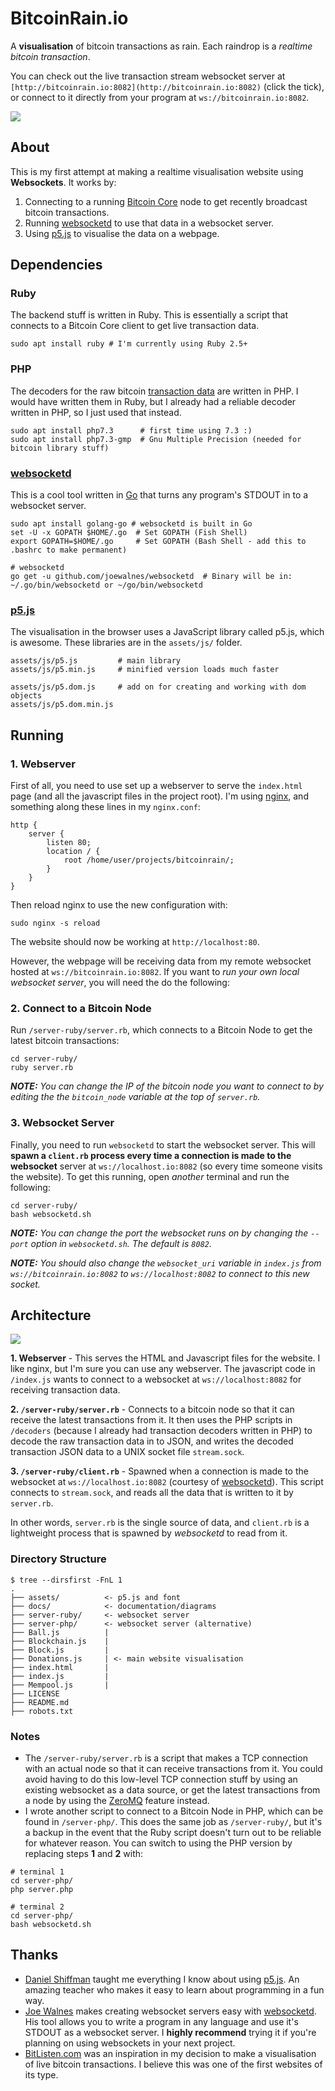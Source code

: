 # BitcoinRain.io

A **visualisation** of bitcoin transactions as rain. Each raindrop is a _realtime bitcoin transaction_.

You can check out the live transaction stream websocket server at `[http://bitcoinrain.io:8082](http://bitcoinrain.io:8082)` (click the tick), or connect to it directly from your program at `ws://bitcoinrain.io:8082`.

[![](docs/screenshot.png)](http://bitcoinrain.io)

## About

This is my first attempt at making a realtime visualisation website using **Websockets**. It works by:

1. Connecting to a running [Bitcoin Core](https://bitcoin.org/en/bitcoin-core/) node to get recently broadcast bitcoin transactions.
2. Running [websocketd](https://github.com/joewalnes/websocketd) to use that data in a websocket server.
3. Using [p5.js](https://p5js.org/) to visualise the data on a webpage.


## Dependencies

### Ruby

The backend stuff is written in Ruby. This is essentially a script that connects to a Bitcoin Core client to get live transaction data.

```
sudo apt install ruby # I'm currently using Ruby 2.5+
```

### PHP

The decoders for the raw bitcoin [transaction data](http://learnmeabitcoin.com/glossary/transaction-data) are written in PHP. I would have written them in Ruby, but I already had a reliable decoder written in PHP, so I just used that instead.

```
sudo apt install php7.3      # first time using 7.3 :)
sudo apt install php7.3-gmp  # Gnu Multiple Precision (needed for bitcoin library stuff)
```

### [websocketd](https://github.com/joewalnes/websocketd)

This is a cool tool written in [Go](https://golang.org/) that turns any program's STDOUT in to a websocket server.

```
sudo apt install golang-go # websocketd is built in Go
set -U -x GOPATH $HOME/.go  # Set GOPATH (Fish Shell)
export GOPATH=$HOME/.go     # Set GOPATH (Bash Shell - add this to .bashrc to make permanent)

# websocketd
go get -u github.com/joewalnes/websocketd  # Binary will be in: ~/.go/bin/websocketd or ~/go/bin/websocketd
```

### [p5.js](https://p5js.org/)

The visualisation in the browser uses a JavaScript library called p5.js, which is awesome. These libraries are in the `assets/js/` folder.

```
assets/js/p5.js         # main library
assets/js/p5.min.js     # minified version loads much faster

assets/js/p5.dom.js     # add on for creating and working with dom objects
assets/js/p5.dom.min.js
```


## Running

### 1. Webserver

First of all, you need to use set up a webserver to serve the `index.html` page (and all the javascript files in the project root). I'm using [nginx](https://nginx.org/), and something along these lines in my `nginx.conf`:

```
http {
    server {
        listen 80;
        location / {
            root /home/user/projects/bitcoinrain/;
        }
    }
}
```

Then reload nginx to use the new configuration with:

```
sudo nginx -s reload
```

The website should now be working at `http://localhost:80`.

However, the webpage will be receiving data from my remote websocket hosted at `ws://bitcoinrain.io:8082`. If you want to _run your own local websocket server_, you will need the do the following:

### 2. Connect to a Bitcoin Node

Run `/server-ruby/server.rb`, which connects to a Bitcoin Node to get the latest bitcoin transactions:

```
cd server-ruby/
ruby server.rb
```

_**NOTE:** You can change the IP of the bitcoin node you want to connect to by editing the the `bitcoin_node` variable at the top of `server.rb`._

### 3. Websocket Server

Finally, you need to run `websocketd` to start the websocket server. This will **spawn a `client.rb` process every time a connection is made to the websocket** server at `ws://localhost.io:8082` (so every time someone visits the website). To get this running, open _another_ terminal and run the following:

```
cd server-ruby/
bash websocketd.sh
```

_**NOTE:** You can change the port the websocket runs on by changing the `--port` option in `websocketd.sh`. The default is `8082`._

_**NOTE:** You should also change the `websocket_uri` variable in `index.js` from `ws://bitcoinrain.io:8082` to `ws://localhost:8082` to connect to this new socket._

## Architecture

![](docs/architecture.png)

**1. Webserver** - This serves the HTML and Javascript files for the website. I like nginx, but I'm sure you can use any webserver. The javascript code in `/index.js` wants to connect to a websocket at `ws://localhost:8082` for receiving transaction data.

**2. `/server-ruby/server.rb`** - Connects to a bitcoin node so that it can receive the latest transactions from it. It then uses the PHP scripts in `/decoders` (because I already had transaction decoders written in PHP) to decode the raw transaction data in to JSON, and writes the decoded transaction JSON data to a UNIX socket file `stream.sock`.

**3. `/server-ruby/client.rb`** - Spawned when a connection is made to the websocket at `ws://localhost.io:8082` (courtesy of [websocketd](https://github.com/joewalnes/websocketd)). This script connects to `stream.sock`, and reads all the data that is written to it by `server.rb`.

In other words, `server.rb` is the single source of data, and `client.rb` is a lightweight process that is spawned by _websocketd_ to read from it.

### Directory Structure

```
$ tree --dirsfirst -FnL 1
.
├── assets/          <- p5.js and font
├── docs/            <- documentation/diagrams
├── server-ruby/     <- websocket server
├── server-php/      <- websocket server (alternative)
├── Ball.js          |
├── Blockchain.js    |
├── Block.js         |
├── Donations.js     | <- main website visualisation
├── index.html       |
├── index.js         |
├── Mempool.js       |
├── LICENSE
├── README.md
├── robots.txt
```

### Notes

* The `/server-ruby/server.rb` is a script that makes a TCP connection with an actual node so that it can receive transactions from it. You could avoid having to do this low-level TCP connection stuff by using an existing websocket as a data source, or get the latest transactions from a node by using the [ZeroMQ](https://github.com/bitcoin/bitcoin/blob/master/doc/zmq.md) feature instead.
* I wrote another script to connect to a Bitcoin Node in PHP, which can be found in `/server-php/`. This does the same job as `/server-ruby/`, but it's a backup in the event that the Ruby script doesn't turn out to be reliable for whatever reason. You can switch to using the PHP version by replacing steps **1** and **2** with:

```
# terminal 1
cd server-php/
php server.php
```

```
# terminal 2
cd server-php/
bash websocketd.sh
```

## Thanks

* [Daniel Shiffman](https://www.youtube.com/user/shiffman) taught me everything I know about using [p5.js](https://p5js.org/). An amazing teacher who makes it easy to learn about programming in a fun way.
* [Joe Walnes](https://github.com/joewalnes) makes creating websocket servers easy with [websocketd](https://github.com/joewalnes/websocketd). His tool allows you to write a program in any language and use it's STDOUT as a websocket server. I **highly recommend** trying it if you're planning on using websockets in your next project.
* [BitListen.com](https://www.bitlisten.com/) was an inspiration in my decision to make a visualisation of live bitcoin transactions. I believe this was one of the first websites of its type.
